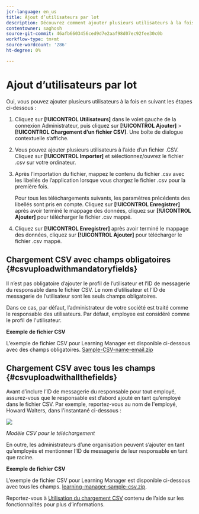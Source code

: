 ```yaml
---
jcr-language: en_us
title: Ajout d’utilisateurs par lot
description: Découvrez comment ajouter plusieurs utilisateurs à la fois.
contentowner: saghosh
source-git-commit: 46afb6603456ced9d7e2aaf98d07ec92fee30c0b
workflow-type: tm+mt
source-wordcount: '286'
ht-degree: 0%

---
```




# Ajout d’utilisateurs par lot

Oui, vous pouvez ajouter plusieurs utilisateurs à la fois en suivant les étapes ci-dessous :

1. Cliquez sur **[!UICONTROL Utilisateurs]** dans le volet gauche de la connexion Administrateur, puis cliquez sur **[!UICONTROL Ajouter]** > **[!UICONTROL Chargement d’un fichier CSV]**. Une boîte de dialogue contextuelle s’affiche.

1. Vous pouvez ajouter plusieurs utilisateurs à l’aide d’un fichier .CSV. Cliquez sur **[!UICONTROL Importer]** et sélectionnez/ouvrez le fichier .csv sur votre ordinateur.

1. Après l’importation du fichier, mappez le contenu du fichier .csv avec les libellés de l’application lorsque vous chargez le fichier .csv pour la première fois.

   Pour tous les téléchargements suivants, les paramètres précédents des libellés sont pris en compte. Cliquez sur **[!UICONTROL Enregistrer]** après avoir terminé le mappage des données, cliquez sur **[!UICONTROL Ajouter]** pour télécharger le fichier .csv mappé.

1. Cliquez sur **[!UICONTROL Enregistrer]** après avoir terminé le mappage des données, cliquez sur **[!UICONTROL Ajouter]** pour télécharger le fichier .csv mappé.

## Chargement CSV avec champs obligatoires {#csvuploadwithmandatoryfields}

Il n’est pas obligatoire d’ajouter le profil de l’utilisateur et l’ID de messagerie du responsable dans le fichier CSV. Le nom d’utilisateur et l’ID de messagerie de l’utilisateur sont les seuls champs obligatoires.

Dans ce cas, par défaut, l’administrateur de votre société est traité comme le responsable des utilisateurs. Par défaut, employee est considéré comme le profil de l&#39;utilisateur.

**Exemple de fichier CSV**

L’exemple de fichier CSV pour Learning Manager est disponible ci-dessous avec des champs obligatoires.
[Sample-CSV-name-email.zip](assets/sample-csv-name-email.zip)

## Chargement CSV avec tous les champs {#csvuploadwithallthefields}

Avant d’inclure l’ID de messagerie du responsable pour tout employé, assurez-vous que le responsable est d’abord ajouté en tant qu’employé dans le fichier CSV. Par exemple, reportez-vous au nom de l&#39;employé, Howard Walters, dans l&#39;instantané ci-dessous :

![](assets/csv-example.png)

*Modèle CSV pour le téléchargement*

En outre, les administrateurs d’une organisation peuvent s’ajouter en tant qu’employés et mentionner l’ID de messagerie de leur responsable en tant que racine.

**Exemple de fichier CSV**

L’exemple de fichier CSV pour Learning Manager est disponible ci-dessous avec tous les champs.
[learning-manager-sample-csv.zip](assets/learning-manager-sample-csv.zip).

Reportez-vous à  [Utilisation du chargement CSV](/help/migrated/administrators/feature-summary/add-users-user-groups.md) contenu de l’aide sur les fonctionnalités pour plus d’informations.
